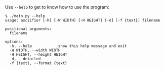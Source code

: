 Use `--help` to get to know how to use the program:

```console
$ ./main.py --help
usage: asciifier [-h] [-W WIDTH] [-H HEIGHT] [-d] [-f {text}] filename

positional arguments:
  filename

options:
  -h, --help            show this help message and exit
  -W WIDTH, --width WIDTH
  -H HEIGHT, --height HEIGHT
  -d, --detailed
  -f {text}, --format {text}
```
